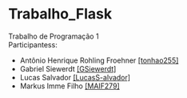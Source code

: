 # Trabalho_Flask
Trabalho de Programação 1 
<br>
Participantess:
<ul>
  <li>
    Antônio Henrique Rohling Froehner <a href="https://github.com/tonhao255">[tonhao255]</a>
  </li>
  <li>
    Gabriel Siewerdt <a href="https://github.com/GSiewerdt">[GSiewerdt]</a>
  </li>
  <li>
    Lucas Salvador <a href="https://github.com/LucasS-alvador">[LucasS-alvador]</a>
  </li>
    <li>
    Markus Imme Filho <a href="https://github.com/MAIF279">[MAIF279]</a>
  </li>
</ul>
